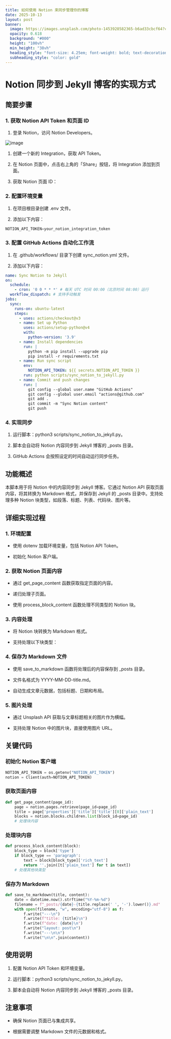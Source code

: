 ```yaml
---
title: 如何使用 Notion 来同步管理你的博客
date: 2025-10-13
layout: post
banner:
  image: https://images.unsplash.com/photo-1453928582365-b6ad33cbcf64?crop=entropy&cs=tinysrgb&fit=max&fm=jpg&ixid=M3w2OTIwMzJ8MHwxfHJhbmRvbXx8fHx8fHx8fDE3NjAzMTk5NDl8&ixlib=rb-4.1.0&q=80&w=1080
  opacity: 0.618
  background: "#000"
  height: "100vh"
  min_height: "38vh"
  heading_style: "font-size: 4.25em; font-weight: bold; text-decoration: underline"
  subheading_style: "color: gold"
---
```


# Notion 同步到 Jekyll 博客的实现方式

## 简要步骤

### 1. 获取 Notion API Token 和页面 ID

1. 登录 Notion，访问 Notion Developers。

![image](https://prod-files-secure.s3.us-west-2.amazonaws.com/a7a0cc5a-89b9-4cda-8686-1fba0ca52f40/d19c1afe-dea5-4312-9333-786b0ba83054/image.png?X-Amz-Algorithm=AWS4-HMAC-SHA256&X-Amz-Content-Sha256=UNSIGNED-PAYLOAD&X-Amz-Credential=ASIAZI2LB466R3DKJQA2%2F20251013%2Fus-west-2%2Fs3%2Faws4_request&X-Amz-Date=20251013T014549Z&X-Amz-Expires=3600&X-Amz-Security-Token=IQoJb3JpZ2luX2VjEJD%2F%2F%2F%2F%2F%2F%2F%2F%2F%2FwEaCXVzLXdlc3QtMiJGMEQCIFYxItEPXJVqZwmKX%2FidiXTvGXnDpNcHlFCsDYM1s30ZAiAXFhjTKjd%2F0RjZCRRc0MfapoENhKECb6PrvZ7I1ln9%2FCr%2FAwg5EAAaDDYzNzQyMzE4MzgwNSIMSTGJOSpDoI%2FBTFFwKtwDE5o9%2By9x7lsRJNeNEGan9Q23wyqdTe0WAgKXc1AgWd1xiL0myTITfn4x0s5oe5oQsNKvWvozeWBRPu5eJTjmpMUcULDmJsAiroCk4gnasNfjcrrI00v%2BG96FNCgz4B3NTsX2%2BaA6PDUJrm15z4pqGY3CJ8i9%2B%2B1pSO29eqg3MSb21i%2F6ywcssa47a0K1run8lHvI938XvV177qH7Wt8VULzM60i%2BnuIYG2XVpXXx8hQmoOEWw97wp2pcTl0cPpHeLqWPpVxMqGksD0XT1%2FQRzpNuaQp4yIxeI5g%2B%2FXizdUAJrB3RGPPqEmXkL18d2M%2B4xi%2FSXmE2jyxHdwQEl8o3o0%2FViHDhw6UWKM93NYOKDH2yVb6bGrQDQtM8UUfweMvmWuAfQhqxGSFN7sMJR9ZriRkaTtic%2FGg1C0sgTGtYq39JOA7ll4CvhMzP9oafc4bJpo2Tv%2BtEsPh1QbMI2txd6rC5nxrSiikgnv1Vfo4V6sPLZ%2F9cxSOSgwPPrKqoPMRVA%2BsPPPz2C9ykQnzmG%2BDu8rN4qT6axCf6PwAOXgBDO5G5NoizhvM%2FCmXBOBf1FvyOEWJGw0MqM%2FYh%2BznfcLymO4z3H%2BZl0IHp2k5n6R0P5APO4Ya7T4AUxpIUARswpv%2BwxwY6pgG2LsF4WxNdpuhuJhnn3GL%2FHWJhq4zyWquAvkCkspn2hE7VQ9UG78lLwX6yFM2hx4RYRqrbKaSxhQu1TUgHH21d4pYkgkS7ga4y9ylQtiaS8dacWVHXDnCnCp7PdmLjsoTxbwL%2FnwblpCPSr7ed265gKRClZ79Z6ZSzzh8e7ttrYHtKk%2F7YmZ5d%2FJ4b1H2ryYIW6pLqKJ2yXqJ2nI2kKwM7zNruHdez&X-Amz-Signature=5b81241684aea4d4eac21959ae5dfe54334a65ee8c982019127bdcb2d74d2b4f&X-Amz-SignedHeaders=host&x-amz-checksum-mode=ENABLED&x-id=GetObject)

1. 创建一个新的 Integration，获取 API Token。

1. 在 Notion 页面中，点击右上角的「Share」按钮，将 Integration 添加到页面。

1. 获取 Notion 页面 ID：


### 2. 配置环境变量

1. 在项目根目录创建 .env 文件。

1. 添加以下内容：

```javascript
NOTION_API_TOKEN=your_notion_integration_token
```

### 3. 配置 GitHub Actions 自动化工作流

1. 在 .github/workflows/ 目录下创建 sync_notion.yml 文件。

1. 添加以下内容：

```yaml
name: Sync Notion to Jekyll
on:
  schedule:
    - cron: '0 0 * * *' # 每天 UTC 时间 00:00（北京时间 08:00）运行
  workflow_dispatch: # 支持手动触发
jobs:
  sync:
    runs-on: ubuntu-latest
    steps:
      - uses: actions/checkout@v3
      - name: Set up Python
        uses: actions/setup-python@v4
        with:
          python-version: '3.9'
      - name: Install dependencies
        run: |
          python -m pip install --upgrade pip
          pip install -r requirements.txt
      - name: Run sync script
        env:
          NOTION_API_TOKEN: ${{ secrets.NOTION_API_TOKEN }}
        run: python scripts/sync_notion_to_jekyll.py
      - name: Commit and push changes
        run: |
          git config --global user.name "GitHub Actions"
          git config --global user.email "actions@github.com"
          git add .
          git commit -m "Sync Notion content"
          git push
```

### 4. 实现同步

1. 运行脚本：python3 scripts/sync_notion_to_jekyll.py。

1. 脚本会自动将 Notion 内容同步到 Jekyll 博客的 _posts 目录。

1. GitHub Actions 会按照设定的时间自动运行同步任务。

## 功能概述

本脚本用于将 Notion 中的内容同步到 Jekyll 博客。它通过 Notion API 获取页面内容，将其转换为 Markdown 格式，并保存到 Jekyll 的 _posts 目录中。支持处理多种 Notion 块类型，如段落、标题、列表、代码块、图片等。

## 详细实现过程

### 1. 环境配置

- 使用 dotenv 加载环境变量，包括 Notion API Token。

- 初始化 Notion 客户端。

### 2. 获取 Notion 页面内容

- 通过 get_page_content 函数获取指定页面的内容。

- 递归处理子页面。

- 使用 process_block_content 函数处理不同类型的 Notion 块。

### 3. 内容处理

- 将 Notion 块转换为 Markdown 格式。

- 支持处理以下块类型：


### 4. 保存为 Markdown 文件

- 使用 save_to_markdown 函数将处理后的内容保存到 _posts 目录。

- 文件名格式为 YYYY-MM-DD-title.md。

- 自动生成文章元数据，包括标题、日期和布局。

### 5. 图片处理

- 通过 Unsplash API 获取与文章标题相关的图片作为横幅。

- 支持处理 Notion 中的图片块，直接使用图片 URL。

## 关键代码

### 初始化 Notion 客户端

```python
NOTION_API_TOKEN = os.getenv("NOTION_API_TOKEN")
notion = Client(auth=NOTION_API_TOKEN)
```

### 获取页面内容

```python
def get_page_content(page_id):
    page = notion.pages.retrieve(page_id=page_id)
    title = page['properties']['title']['title'][0]['plain_text']
    blocks = notion.blocks.children.list(block_id=page_id)
    # 处理块内容
```

### 处理块内容

```python
def process_block_content(block):
    block_type = block['type']
    if block_type == 'paragraph':
        text = block[block_type]['rich_text']
        return ''.join([t['plain_text'] for t in text])
    # 处理其他块类型
```

### 保存为 Markdown

```python
def save_to_markdown(title, content):
    date = datetime.now().strftime("%Y-%m-%d")
    filename = f"_posts/{date}-{title.replace(' ', '-').lower()}.md"
    with open(filename, "w", encoding="utf-8") as f:
        f.write("---\n")
        f.write(f"title: {title}\n")
        f.write(f"date: {date}\n")
        f.write("layout: post\n")
        f.write("---\n\n")
        f.write("\n\n".join(content))
```

## 使用说明

1. 配置 Notion API Token 和环境变量。

1. 运行脚本：python3 scripts/sync_notion_to_jekyll.py。

1. 脚本会自动将 Notion 内容同步到 Jekyll 博客的 _posts 目录。

## 注意事项

- 确保 Notion 页面已与集成共享。

- 根据需要调整 Markdown 文件的元数据和格式。